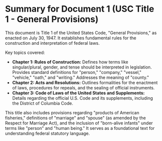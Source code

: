 # Summary for Document 1 (USC Title 1 - General Provisions)

This document is Title 1 of the United States Code, "General Provisions," as enacted on July 30, 1947. It establishes fundamental rules for the construction and interpretation of federal laws.

Key topics covered:
- **Chapter 1: Rules of Construction:** Defines how terms like singular/plural, gender, and tense should be interpreted in legislation. Provides standard definitions for "person," "company," "vessel," "vehicle," "oath," and "writing." Addresses the meaning of "county."
- **Chapter 2: Acts and Resolutions:** Outlines formalities for the enactment of laws, procedures for repeals, and the sealing of official instruments.
- **Chapter 3: Code of Laws of the United States and Supplements:** Details regarding the official U.S. Code and its supplements, including the District of Columbia Code.

This title also includes provisions regarding "products of American fisheries," definitions of "marriage" and "spouse" (as amended by the Respect for Marriage Act), and the inclusion of "born-alive infants" under terms like "person" and "human being." It serves as a foundational text for understanding federal statutory language. 